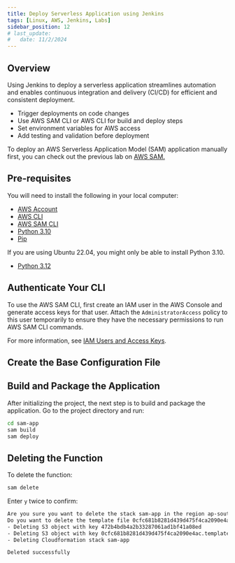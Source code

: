 ```yaml
---
title: Deploy Serverless Application using Jenkins
tags: [Linux, AWS, Jenkins, Labs]
sidebar_position: 12
# last_update:
#   date: 11/2/2024
---
```



## Overview

Using Jenkins to deploy a serverless application streamlines automation and enables continuous integration and delivery (CI/CD) for efficient and consistent deployment.

- Trigger deployments on code changes
- Use AWS SAM CLI or AWS CLI for build and deploy steps
- Set environment variables for AWS access
- Add testing and validation before deployment

To deploy an AWS Serverless Application Model (SAM) application manually first, you can check out the previous lab on [AWS SAM.](/docs/012-Amazon-Web-Services/010-Projects/011-Simple-AWS-SAM-Application/README.md)



## Pre-requisites 

You will need to install the following in your local computer:

- [AWS Account](https://aws.amazon.com/resources/create-account/)
- [AWS CLI](/docs/001-Personal-Notes/005-Project-Pre-requisites/001-AWS.md#aws-cli)
- [AWS SAM CLI](/docs/001-Personal-Notes/005-Project-Pre-requisites/001-AWS.md#aws-sam-cli)
- [Python 3.10](/docs/001-Personal-Notes/005-Project-Pre-requisites/005-Software.md#python-310)
- [Pip](/docs/001-Personal-Notes/005-Project-Pre-requisites/005-Software.md#pip)


If you are using Ubuntu 22.04, you might only be able to install Python 3.10.

- [Python 3.12](/docs/001-Personal-Notes/005-Project-Pre-requisites/005-Software.md#python-312)


## Authenticate Your CLI

To use the AWS SAM CLI, first create an IAM user in the AWS Console and generate access keys for that user. Attach the `AdministratorAccess` policy to this user temporarily to ensure they have the necessary permissions to run AWS SAM CLI commands.

For more information, see [IAM Users and Access Keys](/docs/001-Personal-Notes/005-Project-Pre-requisites/001-AWS.md#iam-users-and-access-keys).




## Create the Base Configuration File


## Build and Package the Application 

After initializing the project, the next step is to build and package the application. Go to the project directory and run:

```bash
cd sam-app
sam build
sam deploy 
```

## Deleting the Function 

To delete the function:

```bash
sam delete 
```

Enter `y` twice to confirm:

```bash
Are you sure you want to delete the stack sam-app in the region ap-southeast-1 ? [y/N]: y
Do you want to delete the template file 0cfc681b8281d439d475f4ca2090e4ac.template in S3? [y/N]: y
- Deleting S3 object with key 472b4bdb4a2b33287061ad1bf41a08ed
- Deleting S3 object with key 0cfc681b8281d439d475f4ca2090e4ac.template
- Deleting Cloudformation stack sam-app

Deleted successfully 
```